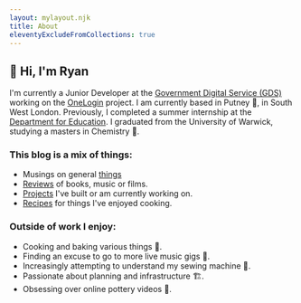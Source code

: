 ```yaml
---
layout: mylayout.njk
title: About
eleventyExcludeFromCollections: true
---
```


## :wave: Hi, I'm Ryan

I'm currently a Junior Developer at the [Government Digital Service (GDS)](https://www.gov.uk/government/organisations/government-digital-service) working on the [OneLogin](https://www.sign-in.service.gov.uk/) project. I am currently based in Putney :deciduous_tree:, in South West London. Previously, I completed a summer internship at the [Department for Education](https://www.gov.uk/government/organisations/department-for-education). I graduated from the University of Warwick, studying a masters in Chemistry :test_tube:.

### This blog is a mix of things: 
- Musings on general [things](/archive)
- [Reviews](/reviews) of books, music or films.
- [Projects](/projects) I've built or am currently working on.
- [Recipes](/recipes) for things I've enjoyed cooking.

### Outside of work I enjoy:
- Cooking and baking various things :cake:.
- Finding an excuse to go to more live music gigs :guitar:.
- Increasingly attempting to understand my sewing machine :thread:.
- Passionate about planning and infrastructure :building_construction:.
- Obsessing over online pottery videos :amphora:.


